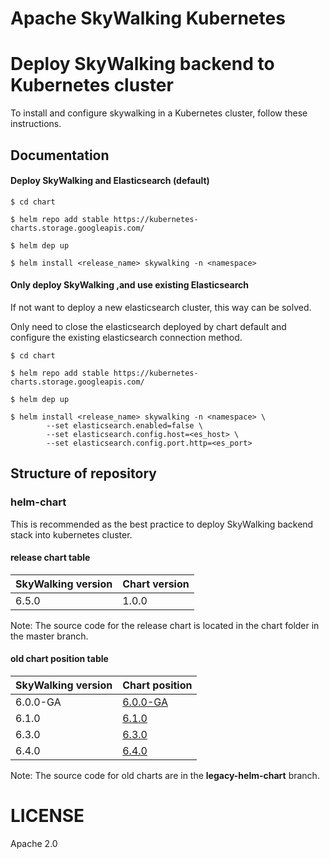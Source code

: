 Apache SkyWalking Kubernetes
==========

# Deploy SkyWalking backend to Kubernetes cluster

To install and configure skywalking in a Kubernetes cluster, follow these instructions.

## Documentation
#### Deploy SkyWalking and Elasticsearch (default)

```shell script
$ cd chart

$ helm repo add stable https://kubernetes-charts.storage.googleapis.com/

$ helm dep up 

$ helm install <release_name> skywalking -n <namespace>
```

#### Only deploy SkyWalking ,and use existing Elasticsearch
If not want to deploy a new elasticsearch cluster, this way can be solved.

Only need to close the elasticsearch deployed by chart default and configure the existing elasticsearch connection method.

```shell script
$ cd chart

$ helm repo add stable https://kubernetes-charts.storage.googleapis.com/

$ helm dep up 

$ helm install <release_name> skywalking -n <namespace> \
        --set elasticsearch.enabled=false \
        --set elasticsearch.config.host=<es_host> \
        --set elasticsearch.config.port.http=<es_port>
```

## Structure of repository

### helm-chart 

This is recommended as the best practice to deploy SkyWalking backend stack into kubernetes cluster. 

#### release chart table 
| SkyWalking version | Chart version |
| ------------------ | ------------- |
| 6.5.0              | 1.0.0         |

Note:  The source code for the release chart is located in the chart folder in the master branch.

#### old chart position table

| SkyWalking version | Chart position                                               |
| ------------------ | ------------------------------------------------------------ |
| 6.0.0-GA           | [6.0.0-GA](https://github.com/apache/skywalking-kubernetes/tree/legacy-helm-chart/helm-chart/helm2/6.0.0-GA) |
| 6.1.0              | [6.1.0](https://github.com/apache/skywalking-kubernetes/tree/legacy-helm-chart/helm-chart/helm2/6.1.0) |
| 6.3.0              | [6.3.0](https://github.com/apache/skywalking-kubernetes/tree/legacy-helm-chart/helm-chart/helm3/6.3.0) |
| 6.4.0              | [6.4.0](https://github.com/apache/skywalking-kubernetes/tree/legacy-helm-chart/helm-chart/helm3/6.4.0) |

Note:  The source code for old charts are in the **legacy-helm-chart** branch.

# LICENSE
Apache 2.0
